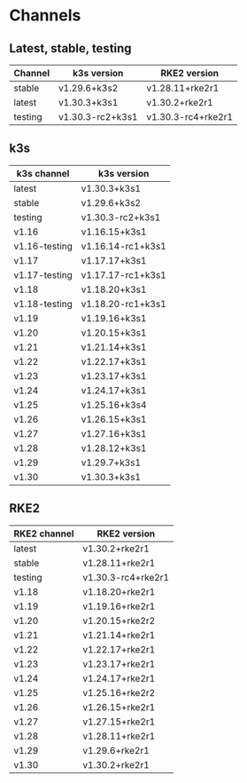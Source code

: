 # Channels

## Latest, stable, testing

| Channel | k3s version | RKE2 version |
| ------- | ----------- | ------------ |
stable|v1.29.6+k3s2|v1.28.11+rke2r1
latest|v1.30.3+k3s1|v1.30.2+rke2r1
testing|v1.30.3-rc2+k3s1|v1.30.3-rc4+rke2r1

## k3s

| k3s channel | k3s version |
| ----------- | ----------- |
| latest | v1.30.3+k3s1 |
| stable | v1.29.6+k3s2 |
| testing | v1.30.3-rc2+k3s1 |
| v1.16 | v1.16.15+k3s1 |
| v1.16-testing | v1.16.14-rc1+k3s1 |
| v1.17 | v1.17.17+k3s1 |
| v1.17-testing | v1.17.17-rc1+k3s1 |
| v1.18 | v1.18.20+k3s1 |
| v1.18-testing | v1.18.20-rc1+k3s1 |
| v1.19 | v1.19.16+k3s1 |
| v1.20 | v1.20.15+k3s1 |
| v1.21 | v1.21.14+k3s1 |
| v1.22 | v1.22.17+k3s1 |
| v1.23 | v1.23.17+k3s1 |
| v1.24 | v1.24.17+k3s1 |
| v1.25 | v1.25.16+k3s4 |
| v1.26 | v1.26.15+k3s1 |
| v1.27 | v1.27.16+k3s1 |
| v1.28 | v1.28.12+k3s1 |
| v1.29 | v1.29.7+k3s1 |
| v1.30 | v1.30.3+k3s1 |

## RKE2

| RKE2 channel | RKE2 version |
| ------------ | ----------- |
| latest | v1.30.2+rke2r1 |
| stable | v1.28.11+rke2r1 |
| testing | v1.30.3-rc4+rke2r1 |
| v1.18 | v1.18.20+rke2r1 |
| v1.19 | v1.19.16+rke2r1 |
| v1.20 | v1.20.15+rke2r2 |
| v1.21 | v1.21.14+rke2r1 |
| v1.22 | v1.22.17+rke2r1 |
| v1.23 | v1.23.17+rke2r1 |
| v1.24 | v1.24.17+rke2r1 |
| v1.25 | v1.25.16+rke2r2 |
| v1.26 | v1.26.15+rke2r1 |
| v1.27 | v1.27.15+rke2r1 |
| v1.28 | v1.28.11+rke2r1 |
| v1.29 | v1.29.6+rke2r1 |
| v1.30 | v1.30.2+rke2r1 |
